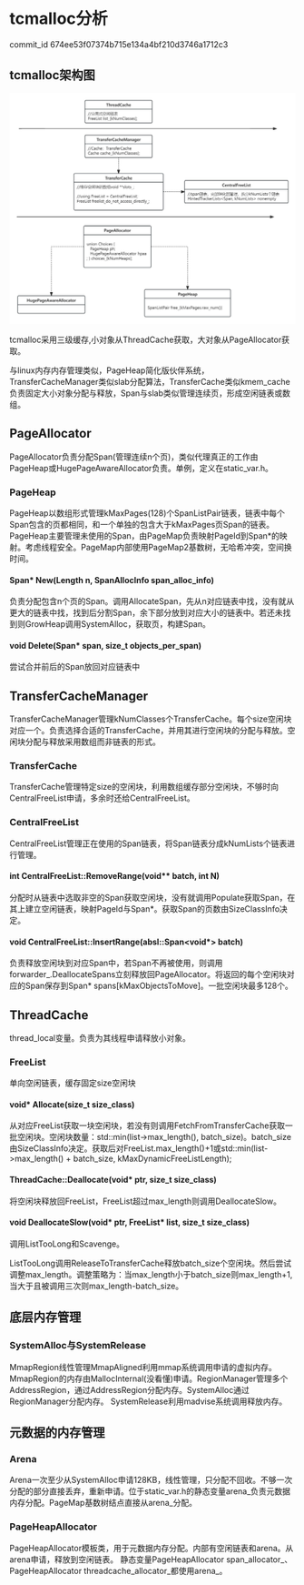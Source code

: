 # tcmalloc分析
commit_id 674ee53f07374b715e134a4bf210d3746a1712c3

## tcmalloc架构图
![tcmalloc架构图](description/tcmalloc架构.jpg)

tcmalloc采用三级缓存,小对象从ThreadCache获取，大对象从PageAllocator获取。

与linux内存内存管理类似，PageHeap简化版伙伴系统，TransferCacheManager类似slab分配算法，TransferCache类似kmem_cache负责固定大小对象分配与释放，Span与slab类似管理连续页，形成空闲链表或数组。

## PageAllocator
PageAllocator负责分配Span(管理连续n个页)，类似代理真正的工作由PageHeap或HugePageAwareAllocator负责。单例，定义在static_var.h。

### PageHeap
PageHeap以数组形式管理kMaxPages(128)个SpanListPair链表，链表中每个Span包含的页都相同，和一个单独的包含大于kMaxPages页Span的链表。
PageHeap主要管理未使用的Span，由PageMap负责映射PageId到Span*的映射。考虑线程安全。PageMap内部使用PageMap2基数树，无哈希冲突，空间换时间。

#### Span* New(Length n, SpanAllocInfo span_alloc_info)
负责分配包含n个页的Span。调用AllocateSpan，先从n对应链表中找，没有就从更大的链表中找，找到后分割Span，余下部分放到对应大小的链表中。若还未找到则GrowHeap调用SystemAlloc，获取页，构建Span。

####  void Delete(Span* span, size_t objects_per_span)
尝试合并前后的Span放回对应链表中

## TransferCacheManager
TransferCacheManager管理kNumClasses个TransferCache。每个size空闲块对应一个。负责选择合适的TransferCache，并用其进行空闲块的分配与释放。空闲块分配与释放采用数组而非链表的形式。

### TransferCache
TransferCache管理特定size的空闲块，利用数组缓存部分空闲块，不够时向CentralFreeList申请，多余时还给CentralFreeList。

### CentralFreeList
CentralFreeList管理正在使用的Span链表，将Span链表分成kNumLists个链表进行管理。

#### int CentralFreeList<Forwarder>::RemoveRange(void** batch, int N)
分配时从链表中选取非空的Span获取空闲块，没有就调用Populate获取Span，在其上建立空闲链表，映射PageId与Span*。获取Span的页数由SizeClassInfo决定。

#### void CentralFreeList<Forwarder>::InsertRange(absl::Span<void*> batch)
负责释放空闲块到对应Span中，若Span不再被使用，则调用forwarder_.DeallocateSpans立刻释放回PageAllocator。将返回的每个空闲块对应的Span保存到Span* spans[kMaxObjectsToMove]。一批空闲块最多128个。

## ThreadCache
thread_local变量。负责为其线程申请释放小对象。

### FreeList
单向空闲链表，缓存固定size空闲块

#### void* Allocate(size_t size_class)
从对应FreeList获取一块空闲块，若没有则调用FetchFromTransferCache获取一批空闲块。空闲块数量：std::min<int>(list->max_length(), batch_size)。batch_size由SizeClassInfo决定。获取后对FreeList.max_length()+1或std::min(list->max_length() + batch_size, kMaxDynamicFreeListLength);

#### ThreadCache::Deallocate(void* ptr, size_t size_class)
将空闲块释放回FreeList，FreeList超过max_length则调用DeallocateSlow。

#### void DeallocateSlow(void* ptr, FreeList* list, size_t size_class)
调用ListTooLong和Scavenge。

ListTooLong调用ReleaseToTransferCache释放batch_size个空闲块。然后尝试调整max_length。调整策略为：当max_length小于batch_size则max_length+1,当大于且被调用三次则max_length-batch_size。

## 底层内存管理

### SystemAlloc与SystemRelease
MmapRegion线性管理MmapAligned利用mmap系统调用申请的虚拟内存。MmapRegion的内存由MallocInternal(没看懂)申请。RegionManager管理多个AddressRegion，通过AddressRegion分配内存。SystemAlloc通过RegionManager分配内存。
SystemRelease利用madvise系统调用释放内存。

## 元数据的内存管理

### Arena
Arena一次至少从SystemAlloc申请128KB，线性管理，只分配不回收。不够一次分配的部分直接丢弃，重新申请。位于static_var.h的静态变量arena_负责元数据内存分配。PageMap基数树结点直接从arena_分配。

### PageHeapAllocator
PageHeapAllocator模板类，用于元数据内存分配。内部有空闲链表和arena。从arena申请，释放到空闲链表。
静态变量PageHeapAllocator<Span> span_allocator_、PageHeapAllocator<ThreadCache> threadcache_allocator_都使用arena_。